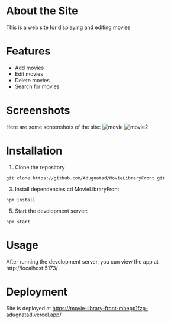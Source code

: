 # About the Site
This is a web site for displaying and editing movies
# Features
 * Add movies
 * Edit movies
 * Delete movies
 * Search for movies

# Screenshots
Here are some screenshots of the site:
![movie](https://github.com/Adugnatad/MovieLibraryFront/assets/91078751/aa923255-de39-4756-b504-38558767d26c)
![movie2](https://github.com/Adugnatad/MovieLibraryFront/assets/91078751/d289b1d8-951b-493d-b445-92f38b1c8d70)

# Installation
1. Clone the repository
  ```
git clone https://github.com/Adugnatad/MovieLibraryFront.git
  ```
3. Install dependencies
   cd MovieLibraryFront
  ```
npm install
 ```
5. Start the development server:
 ```
 npm start
 ```

# Usage
After running the development server, you can view the app at http://localhost:5173/

# Deployment
Site is deployed at https://movie-library-front-mhepp1fzp-adugnatad.vercel.app/
